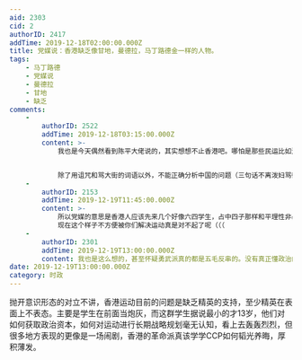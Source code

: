 ```yaml
---
aid: 2303
cid: 2
authorID: 2417
addTime: 2019-12-18T02:00:00.000Z
title: 党媒说：香港缺乏像甘地，曼德拉，马丁路德金一样的人物。
tags:
    - 马丁路德
    - 党媒说
    - 曼德拉
    - 甘地
    - 缺乏
comments:
    -
        authorID: 2522
        addTime: 2019-12-18T03:15:00.000Z
        content: >-
            我也是今天偶然看到陈平大佬说的，其实想想不止香港吧。哪怕是那些民运比如法轮功、品葱不都是精英越来越少、人也越来越老或者小，互相之间笑话百出。到今天也没见到反共的出一个能够有代表性的组织出来，人人都想当头。更没有一个有足够思想的领导人或者意识形态的团队出来，辛亥革命马上就能推出来孙中山，49年毫无疑问就是毛泽东，到了今天有谁？黄之锋曹长青那两只猴子吗哈哈哈哈。


            除了用诅咒和骂大街的词语以外，不能正确分析中国的问题（三句话不离泼妇骂街），连个好好说话的都没有。哪怕是普通人，只要受过教育的，也能看出来基本逻辑啊。要想让大家和你走，你得说的出来靠谱的解决方案和指导思想啊？天天就是破坏、批判，马克思早就说过吧“批判的武器当然不能代替武器的批判，物质力量只能用物质力量来摧毁啊”
    -
        authorID: 2153
        addTime: 2019-12-19T11:45:00.000Z
        content: >-
            所以党媒的意思是香港人应该先来几个好像六四学生，占中四子那样和平理性非暴力的大台，然后方便我们找出来构陷关个二三十年呗。
            现在这个样子不方便被你们解决运动真是对不起了呢（（（
    -
        authorID: 2301
        addTime: 2019-12-19T13:00:00.000Z
        content: 我也是这么想的，甚至怀疑勇武派真的都是五毛反串的。没有真正懂政治的精英带头，甚至连个统一的符号都没有，只是无脑在墙上喷各种脏话。
date: 2019-12-19T13:00:00.000Z
category: 时政
---
```


抛开意识形态的对立不讲，香港运动目前的问题是缺乏精英的支持，至少精英在表面上不表态。主要是学生在前面当炮灰，而这群学生据说最小的才13岁，他们对如何获取政治资本，如何对运动进行长期战略规划毫无认知，看上去轰轰烈烈，但很多地方表现的更像是一场闹剧，香港的革命派真该学学CCP如何韬光养晦，厚积薄发。
